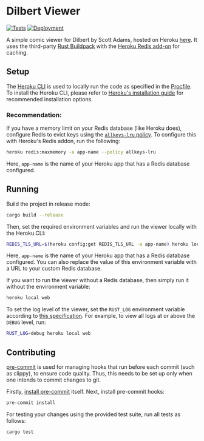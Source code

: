 # Dilbert Viewer
[![Tests](https://img.shields.io/github/actions/workflow/status/rharish101/dilbert-viewer/tests.yml?branch=main&label=Tests&logo=github&style=flat-square)](https://github.com/rharish101/dilbert-viewer/actions/workflows/tests.yml)
[![Deployment](https://img.shields.io/github/deployments/rharish101/dilbert-viewer/dilbert-viewer?label=Deployment&logo=heroku&style=flat-square)](https://dilbert-viewer.herokuapp.com)

A simple comic viewer for Dilbert by Scott Adams, hosted on Heroku [here](https://dilbert-viewer.herokuapp.com).
It uses the third-party [Rust Buildpack](https://elements.heroku.com/buildpacks/emk/heroku-buildpack-rust) with the [Heroku Redis add-on](https://elements.heroku.com/addons/heroku-redis) for caching.

## Setup
The [Heroku CLI](https://devcenter.heroku.com/articles/heroku-cli) is used to locally run the code as specified in the [Procfile](./Procfile).
To install the Heroku CLI, please refer to [Heroku's installation guide](https://devcenter.heroku.com/articles/heroku-cli#download-and-install) for recommended installation options.

### Recommendation:
If you have a memory limit on your Redis database (like Heroku does), configure Redis to evict keys using the [`allkeys-lru` policy](https://redis.io/docs/reference/eviction/).
To configure this with Heroku's Redis addon, run the following:
```sh
heroku redis:maxmemory -a app-name --policy allkeys-lru
```
Here, `app-name` is the name of your Heroku app that has a Redis database configured.

## Running
Build the project in release mode:
```sh
cargo build --release
```

Then, set the required environment variables and run the viewer locally with the Heroku CLI:
```sh
REDIS_TLS_URL=$(heroku config:get REDIS_TLS_URL -a app-name) heroku local web
```
Here, `app-name` is the name of your Heroku app that has a Redis database configured.
You can also replace the value of this environment variable with a URL to your custom Redis database.

If you want to run the viewer without a Redis database, then simply run it without the environment variable:
```sh
heroku local web
```

To set the log level of the viewer, set the `RUST_LOG` environment variable according to [this specification](https://docs.rs/tracing-subscriber/latest/tracing_subscriber/filter/struct.EnvFilter.html#directives).
For example, to view all logs at or above the `DEBUG` level, run:
```sh
RUST_LOG=debug heroku local web
```

## Contributing
[pre-commit](https://pre-commit.com/) is used for managing hooks that run before each commit (such as clippy), to ensure code quality.
Thus, this needs to be set up only when one intends to commit changes to git.

Firstly, [install pre-commit](https://pre-commit.com/#installation) itself.
Next, install pre-commit hooks:
```sh
pre-commit install
```

For testing your changes using the provided test suite, run all tests as follows:
```sh
cargo test
```
